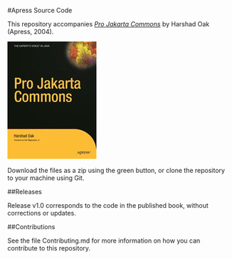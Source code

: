 #Apress Source Code

This repository accompanies [*Pro Jakarta Commons*](http://www.apress.com/9781590592830) by Harshad Oak (Apress, 2004).

![Cover image](9781590592830.jpg)

Download the files as a zip using the green button, or clone the repository to your machine using Git.

##Releases

Release v1.0 corresponds to the code in the published book, without corrections or updates.

##Contributions

See the file Contributing.md for more information on how you can contribute to this repository.
